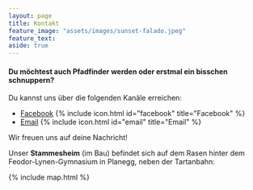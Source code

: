 ```yaml
---
layout: page
title: Kontakt
feature_image: "assets/images/sunset-falado.jpeg"
feature_text:
aside: true
---
```


#### Du möchtest auch Pfadfinder werden oder erstmal ein bisschen schnuppern?

Du kannst uns über die folgenden Kanäle erreichen:

- [Facebook](https://www.facebook.com/Stamm.Baeren) {% include icon.html id="facebook" title="Facebook" %}
- [Email]( mailto:{{site.email}} ) {% include icon.html id="email" title="Email" %}

Wir freuen uns auf deine Nachricht!

Unser **Stammesheim** (im Bau) befindet sich auf dem Rasen hinter dem Feodor-Lynen-Gymnasium in Planegg, neben der Tartanbahn:

{% include map.html %}

